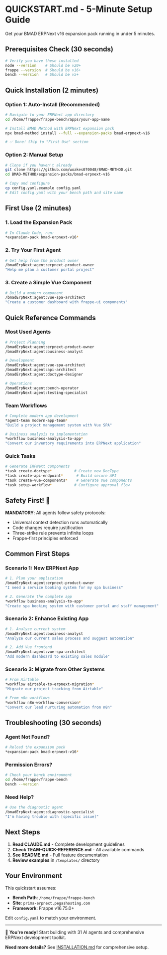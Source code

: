 # QUICKSTART.md - 5-Minute Setup Guide

Get your BMAD ERPNext v16 expansion pack running in under 5 minutes.

## Prerequisites Check (30 seconds)

```bash
# Verify you have these installed
node --version    # Should be v20+
frappe --version  # Should be v16+
bench --version   # Should be v5+
```

## Quick Installation (2 minutes)

### Option 1: Auto-Install (Recommended)
```bash
# Navigate to your ERPNext app directory
cd /home/frappe/frappe-bench/apps/your-app-name

# Install BMAD Method with ERPNext expansion pack
npx bmad-method install --full --expansion-packs bmad-erpnext-v16

# ✅ Done! Skip to "First Use" section
```

### Option 2: Manual Setup
```bash
# Clone if you haven't already
git clone https://github.com/woakes070048/BMAD-METHOD.git
cd BMAD-METHOD/expansion-packs/bmad-erpnext-v16

# Copy and configure
cp config.yaml.example config.yaml
# Edit config.yaml with your bench path and site name
```

## First Use (2 minutes)

### 1. Load the Expansion Pack
```bash
# In Claude Code, run:
*expansion-pack bmad-erpnext-v16*
```

### 2. Try Your First Agent
```bash
# Get help from the product owner
/bmadErpNext:agent:erpnext-product-owner
"Help me plan a customer portal project"
```

### 3. Create a Simple Vue Component
```bash
# Build a modern component
/bmadErpNext:agent:vue-spa-architect
"Create a customer dashboard with frappe-ui components"
```

## Quick Reference Commands

### Most Used Agents
```bash
# Project Planning
/bmadErpNext:agent:erpnext-product-owner
/bmadErpNext:agent:business-analyst

# Development
/bmadErpNext:agent:vue-spa-architect
/bmadErpNext:agent:api-architect
/bmadErpNext:agent:doctype-designer

# Operations
/bmadErpNext:agent:bench-operator
/bmadErpNext:agent:testing-specialist
```

### Team Workflows
```bash
# Complete modern app development
*agent-team modern-app-team*
"Build a project management system with Vue SPA"

# Business analysis to implementation
*workflow business-analysis-to-app*
"Convert our inventory requirements into ERPNext application"
```

### Quick Tasks
```bash
# Generate ERPNext components
*task create-doctype*          # Create new DocType
*task create-api-endpoint*      # Build secure API
*task create-vue-components*    # Generate Vue components
*task setup-workflow*          # Configure approval flow
```

## Safety First! 🚨

**MANDATORY**: All agents follow safety protocols:
- Universal context detection runs automatically
- Code changes require justification
- Three-strike rule prevents infinite loops
- Frappe-first principles enforced

## Common First Steps

### Scenario 1: New ERPNext App
```bash
# 1. Plan your application
/bmadErpNext:agent:erpnext-product-owner
"I need a service booking system for my spa business"

# 2. Generate the complete app
*workflow business-analysis-to-app*
"Create spa booking system with customer portal and staff management"
```

### Scenario 2: Enhance Existing App
```bash
# 1. Analyze current system
/bmadErpNext:agent:business-analyst
"Analyze our current sales process and suggest automation"

# 2. Add Vue frontend
/bmadErpNext:agent:vue-spa-architect
"Add modern dashboard to existing sales module"
```

### Scenario 3: Migrate from Other Systems
```bash
# From Airtable
*workflow airtable-to-erpnext-migration*
"Migrate our project tracking from Airtable"

# From n8n workflows
*workflow n8n-workflow-conversion*
"Convert our lead nurturing automation from n8n"
```

## Troubleshooting (30 seconds)

### Agent Not Found?
```bash
# Reload the expansion pack
*expansion-pack bmad-erpnext-v16*
```

### Permission Errors?
```bash
# Check your bench environment
cd /home/frappe/frappe-bench
bench --version
```

### Need Help?
```bash
# Use the diagnostic agent
/bmadErpNext:agent:diagnostic-specialist
"I'm having trouble with [specific issue]"
```

## Next Steps

1. **Read CLAUDE.md** - Complete development guidelines
2. **Check TEAM-QUICK-REFERENCE.md** - All available commands
3. **See README.md** - Full feature documentation
4. **Review examples** in `/templates/` directory

## Your Environment

This quickstart assumes:
- **Bench Path**: `/home/frappe/frappe-bench`
- **Site**: `prima-erpnext.pegashosting.com`
- **Framework**: Frappe v16.75.0+

Edit `config.yaml` to match your environment.

---

🎉 **You're ready!** Start building with 31 AI agents and comprehensive ERPNext development toolkit.

**Need more details?** See [INSTALLATION.md](INSTALLATION.md) for comprehensive setup.